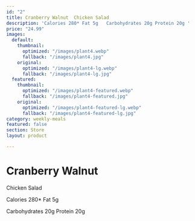```yaml
---
id: "2"
title: Cranberry Walnut  Chicken Salad
description: 'Calories 280* Fat 5g   Carbohydrates 20g Protein 20g '
price: "24.99"
images:
  default:
    thumbnail:
      optimized: "/images/plant4.webp"
      fallback: "/images/plant4.jpg"
    original:
      optimized: "/images/plant4-lg.webp"
      fallback: "/images/plant4-lg.jpg"
  featured:
    thumbnail:
      optimized: "/images/plant4-featured.webp"
      fallback: "/images/plant4-featured.jpg"
    original:
      optimized: "/images/plant4-featured-lg.webp"
      fallback: "/images/plant4-featured-lg.jpg"
category: weekly-meals
featured: false
section: Store
layout: product

---
```

# Cranberry Walnut   
Chicken Salad

Calories 280* Fat 5g 

Carbohydrates 20g Protein 20g 
